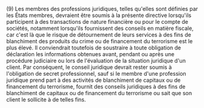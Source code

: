 (9) Les membres des professions juridiques, telles qu'elles sont définies par les États membres, devraient être soumis à la présente directive lorsqu'ils participent à des transactions de nature financière ou pour le compte de sociétés, notamment lorsqu'ils fournissent des conseils en matière fiscale, car c'est là que le risque de détournement de leurs services à des fins de blanchiment des produits du crime ou de financement du terrorisme est le plus élevé. Il conviendrait toutefois de soustraire à toute obligation de déclaration les informations obtenues avant, pendant ou après une procédure judiciaire ou lors de l'évaluation de la situation juridique d'un client. Par conséquent, le conseil juridique devrait rester soumis à l'obligation de secret professionnel, sauf si le membre d'une profession juridique prend part à des activités de blanchiment de capitaux ou de financement du terrorisme, fournit des conseils juridiques à des fins de blanchiment de capitaux ou de financement du terrorisme ou sait que son client le sollicite à de telles fins.